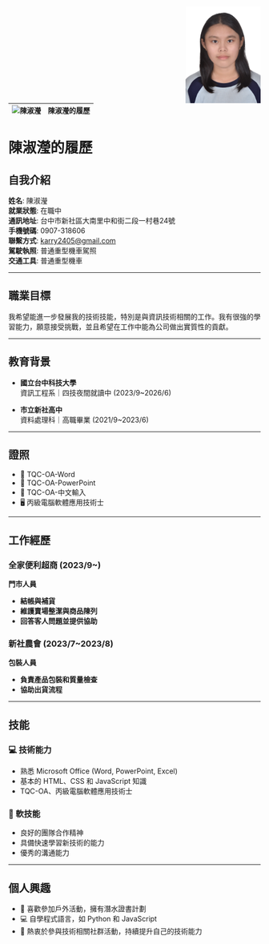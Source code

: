 <img src="https://github.com/suuuyin/my-resume/blob/main/6570-0907318606%20%E6%8B%B7%E8%B2%9D.jpg?raw=true" alt="陳淑瀅" style="float: right; width: 150px; margin-left: 20px;">

| ![陳淑瀅]((https://github.com/suuuyin/my-resume/blob/main/6570-0907318606%20%E6%8B%B7%E8%B2%9D.jpg?raw=true)) | **陳淑瀅的履歷**  |
|--------------------|---------------------|

# 陳淑瀅的履歷

## 自我介紹
**姓名**: 陳淑瀅  
**就業狀態**: 在職中  
**通訊地址**: 台中市新社區大南里中和街二段一村巷24號  
**手機號碼**: 0907-318606  
**聯繫方式**: [karry2405@gmail.com](mailto:karry2405@gmail.com)  
**駕駛執照**: 普通重型機車駕照  
**交通工具**: 普通重型機車  

---

## 職業目標
我希望能進一步發展我的技術技能，特別是與資訊技術相關的工作。我有很強的學習能力，願意接受挑戰，並且希望在工作中能為公司做出實質性的貢獻。

---

## 教育背景
- **國立台中科技大學**  
  資訊工程系｜四技夜間就讀中 (2023/9~2026/6)

- **市立新社高中**  
  資料處理科｜高職畢業 (2021/9~2023/6)

---

## 證照
- 📝 TQC-OA-Word  
- 📝 TQC-OA-PowerPoint  
- 📝 TQC-OA-中文輸入  
- 🖥️ 丙級電腦軟體應用技術士

---

## 工作經歷

### **全家便利超商** (2023/9~)  
**門市人員**  
- **結帳與補貨**  
- **維護賣場整潔與商品陳列**  
- **回答客人問題並提供協助**

### **新社農會** (2023/7~2023/8)  
**包裝人員**  
- **負責產品包裝和質量檢查**  
- **協助出貨流程**

---

## 技能

### 💻 技術能力
- 熟悉 Microsoft Office (Word, PowerPoint, Excel)
- 基本的 HTML、CSS 和 JavaScript 知識
- TQC-OA、丙級電腦軟體應用技術士

### 🤝 軟技能
- 良好的團隊合作精神
- 具備快速學習新技術的能力
- 優秀的溝通能力

---

## 個人興趣
- 🌊 喜歡參加戶外活動，擁有潛水證書計劃
- 💻 自學程式語言，如 Python 和 JavaScript
- 🔧 熱衷於參與技術相關社群活動，持續提升自己的技術能力
